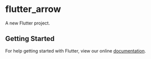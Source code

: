 # flutter_arrow

A new Flutter project.

## Getting Started

For help getting started with Flutter, view our online
[documentation](https://flutter.io/).
